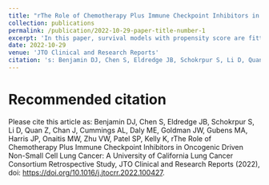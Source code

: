 ```yaml
---
title: "rThe Role of Chemotherapy Plus Immune Checkpoint Inhibitors in Oncogenic Driven Non-Small Cell Lung Cancer: A University of California Lung Cancer Consortium Retrospective Study"
collection: publications
permalink: /publication/2022-10-29-paper-title-number-1
excerpt: 'In this paper, survival models with propensity score are fitted and compared to analyze the cancer data.'
date: 2022-10-29
venue: 'JTO Clinical and Research Reports'
citation: 's: Benjamin DJ, Chen S, Eldredge JB, Schokrpur S, Li D, Quan Z, Chan J, Cummings AL, Daly ME, Goldman JW, Gubens MA, Harris JP, Onaitis MW, Zhu VW, Patel SP, Kelly K, rThe Role of Chemotherapy Plus Immune Checkpoint Inhibitors in Oncogenic Driven Non-Small Cell Lung Cancer: A University of California Lung Cancer Consortium Retrospective Study, JTO Clinical and Research Reports (2022), doi: https://doi.org/10.1016/j.jtocrr.2022.100427.'
---
```

# Recommended citation
Please cite this article as: Benjamin DJ, Chen S, Eldredge JB, Schokrpur S, Li D, Quan Z, Chan J, Cummings AL, Daly ME, Goldman JW, Gubens MA, Harris JP, Onaitis MW, Zhu VW, Patel SP, Kelly K, rThe Role of Chemotherapy Plus Immune Checkpoint Inhibitors in Oncogenic Driven Non-Small Cell Lung Cancer: A University of California Lung Cancer Consortium Retrospective Study, JTO Clinical and Research Reports (2022), doi: https://doi.org/10.1016/j.jtocrr.2022.100427.

